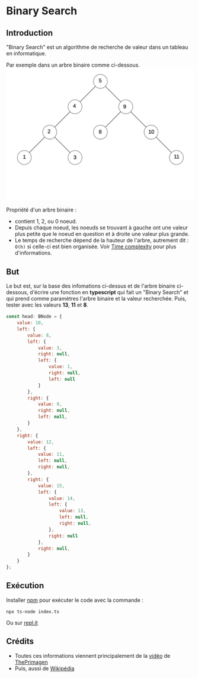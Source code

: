 # Binary Search

## Introduction

"Binary Search" est un algorithme de recherche de valeur dans un tableau en informatique.

Par exemple dans un arbre binaire comme ci-dessous.
![](./BinaryTree.jpg)

Propriété d'un arbre binaire :
- contient 1, 2, ou 0 noeud.
- Depuis chaque noeud, les noeuds se trouvant à gauche ont une valeur plus petite
que le noeud en question et à droite une valeur plus grande.
- Le temps de recherche dépend de la hauteur de l'arbre, autrement dit : `O(h)` 
si celle-ci est bien organisée. Voir [Time complexity](https://en.wikipedia.org/wiki/Time_complexity) pour plus d'informations.

## But

Le but est, sur la base des infomations ci-dessus et de l'arbre binaire 
ci-dessous, d'écrire une fonction en **typescript** qui fait un "Binary Search" et
qui prend comme paramètres l'arbre binaire et la valeur recherchée.
Puis, tester avec les valeurs **13**, **11** et **8**.

```javascript
const head: BNode = {
    value: 10,
    left: {
        value: 8,
        left: {
            value: 3,
            right: null,
            left: {
                value: 1,
                right: null,
                left: null
            }
        },
        right: {
            value: 9,
            right: null,
            left: null,
        }
    },
    right: {
        value: 12,
        left: {
            value: 11,
            left: null,
            right: null,
        },
        right: {
            value: 15,
            left: {
                value: 14,
                left: {
                    value: 13,
                    left: null,
                    right: null,
                },
                right: null
            },
            right: null,
        }
    }
};

```

## Exécution

Installer [npm](https://www.npmjs.com/) pour exécuter le code avec la commande :
    
    npx ts-node index.ts

Ou sur [repl.it](https://repl.it/join/lukdihyh-richmartins)

## Crédits

- Toutes ces informations viennent principalement de la [vidéo](https://www.youtube.com/watch?v=1CRkRdDT4cA) de [ThePrimagen](https://github.com/ThePrimeagen)
- Puis, aussi de [Wikipédia](https://en.wikipedia.org/wiki/Binary_search_algorithm)


